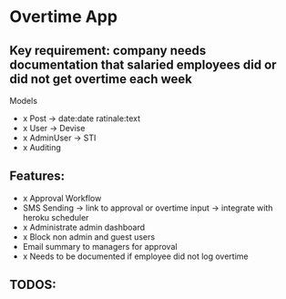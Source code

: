 # Overtime App

## Key requirement: company needs documentation that salaried employees did or did not get overtime each week

Models
- x Post -> date:date ratinale:text
- x User -> Devise
- x AdminUser -> STI
- x Auditing

## Features:
- x Approval Workflow
- SMS Sending -> link to approval or overtime input -> integrate with heroku scheduler
- x Administrate admin dashboard
- x Block non admin and guest users
- Email summary to managers for approval
- x Needs to be documented if employee did not log overtime


## TODOS:



